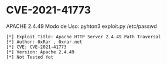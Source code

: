 # CVE-2021-41773
APACHE 2.4.49
Modo de Uso:
pyhton3 exploit.py /etc/passwd


```
[*] Exploit Title: Apache HTTP Server 2.4.49 Path Traversal
[*] Author: 0xRar , 0xrar.net
[*] CVE: CVE-2021-41773
[*] Version: Apache 2.4.49
[*] Not Tested Yet
```
